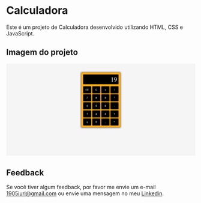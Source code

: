 # Calculadora

Este é um projeto de Calculadora desenvolvido utilizando HTML, CSS e JavaScript.

## Imagem do projeto

![Imagem do projeto.](https://github.com/iuricontarelli/calculadora/blob/main/img/screencapture.png)

## Feedback

Se você tiver algum feedback, por favor me envie um e-mail 1905iuri@gmail.com ou envie uma mensagem no meu [Linkedin](https://www.linkedin.com/in/iuricontarelli/).

